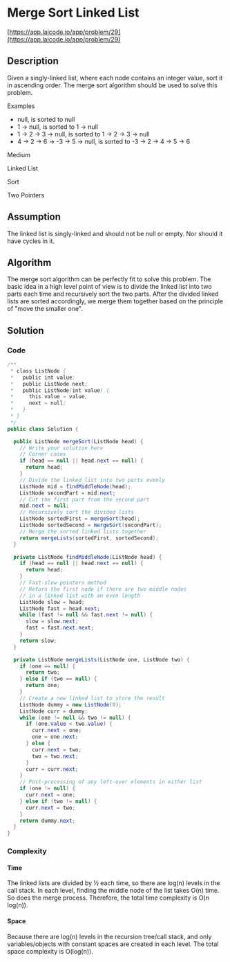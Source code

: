 # Merge Sort Linked List

[https://app.laicode.io/app/problem/29](https://app.laicode.io/app/problem/29)

## Description

Given a singly-linked list, where each node contains an integer value, sort it in ascending order. The merge sort algorithm should be used to solve this problem.

Examples

- null, is sorted to null
- 1 -> null, is sorted to 1 -> null
- 1 -> 2 -> 3 -> null, is sorted to 1 -> 2 -> 3 -> null
- 4 -> 2 -> 6 -> -3 -> 5 -> null, is sorted to -3 -> 2 -> 4 -> 5 -> 6

Medium

Linked List

Sort

Two Pointers

## Assumption

The linked list is singly-linked and should not be null or empty. Nor should it have cycles in it.

## Algorithm

The merge sort algorithm can be perfectly fit to solve this problem. The basic idea in a high level point of view is to divide the linked list into two parts each time and recursively sort the two parts. After the divided linked lists are sorted accordingly, we merge them together based on the principle of "move the smaller one".

## Solution

### Code

```java
/**
 * class ListNode {
 *   public int value;
 *   public ListNode next;
 *   public ListNode(int value) {
 *     this.value = value;
 *     next = null;
 *   }
 * }
 */
public class Solution {

  public ListNode mergeSort(ListNode head) {
    // Write your solution here
    // Corner cases
    if (head == null || head.next == null) {
      return head;
    }
    // Divide the linked list into two parts evenly
    ListNode mid = findMiddleNode(head);
    ListNode secondPart = mid.next;
    // Cut the first part from the second part
    mid.next = null;
    // Recursively sort the divided lists
    ListNode sortedFirst = mergeSort(head);
    ListNode sortedSecond = mergeSort(secondPart);
    // Merge the sorted linked lists together
    return mergeLists(sortedFirst, sortedSecond);
  }

  private ListNode findMiddleNode(ListNode head) {
    if (head == null || head.next == null) {
      return head;
    }
    // Fast-slow pointers method
    // Return the first node if there are two middle nodes
    // in a linked list with an even length
    ListNode slow = head;
    ListNode fast = head.next;
    while (fast != null && fast.next != null) {
      slow = slow.next;
      fast = fast.next.next;
    }
    return slow;
  }

  private ListNode mergeLists(ListNode one, ListNode two) {
    if (one == null) {
      return two;
    } else if (two == null) {
      return one;
    }
    // Create a new linked list to store the result
    ListNode dummy = new ListNode(0);
    ListNode curr = dummy;
    while (one != null && two != null) {
      if (one.value < two.value) {
        curr.next = one;
        one = one.next;
      } else {
        curr.next = two;
        two = two.next;
      }
      curr = curr.next;
    }
    // Post-processing of any left-over elements in either list
    if (one != null) {
      curr.next = one;
    } else if (two != null) {
      curr.next = two;
    }
    return dummy.next;
  }
}
```

### Complexity

#### Time

The linked lists are divided by ½ each time, so there are log(n) levels in the call stack. In each level, finding the middle node of the list takes O(n) time. So does the merge process. Therefore, the total time complexity is O(n log(n)).

#### Space

Because there are log(n) levels in the recursion tree/call stack, and only variables/objects with constant spaces are created in each level. The total space complexity is O(log(n)).
